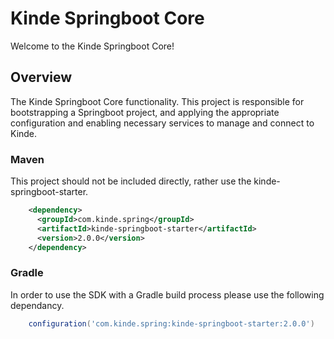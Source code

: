 # Kinde Springboot Core

Welcome to the Kinde Springboot Core!

## Overview
The Kinde Springboot Core functionality. This project is responsible for bootstrapping a Springboot project, and applying the appropriate configuration and enabling necessary services to manage and connect to Kinde.

### Maven
This project should not be included directly, rather use the kinde-springboot-starter.
```xml
    <dependency>
      <groupId>com.kinde.spring</groupId>
      <artifactId>kinde-springboot-starter</artifactId>
      <version>2.0.0</version>
    </dependency>
```
### Gradle
In order to use the SDK with a Gradle build process please use the following dependancy.
```groovy
    configuration('com.kinde.spring:kinde-springboot-starter:2.0.0')
```
